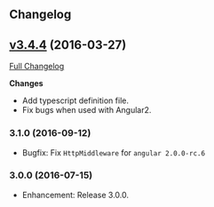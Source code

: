 ## Changelog
## [v3.4.4](https://github.com/Kinvey/angular2-sdk/tree/v3.4.4) (2016-03-27)
[Full Changelog](https://github.com/Kinvey/angular2-sdk/compare/v3.1.0...v3.4.4)<br/>

**Changes**
- Add typescript definition file.
- Fix bugs when used with Angular2.

### 3.1.0 (2016-09-12)
* Bugfix: Fix `HttpMiddleware` for `angular 2.0.0-rc.6`

### 3.0.0 (2016-07-15)
* Enhancement: Release 3.0.0.
